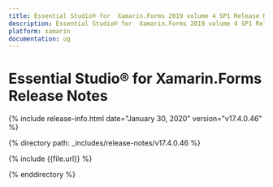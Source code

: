 ```yaml
---
title: Essential Studio® for  Xamarin.Forms 2019 volume 4 SP1 Release Notes  
description: Essential Studio® for  Xamarin.Forms 2019 volume 4 SP1 Release Notes  
platform: xamarin
documentation: ug
---
```


# Essential Studio® for  Xamarin.Forms  Release Notes  

{% include release-info.html date="January 30, 2020"  version="v17.4.0.46" %} 


{% directory path: _includes/release-notes/v17.4.0.46 %}

{% include {{file.url}} %}

{% enddirectory %}